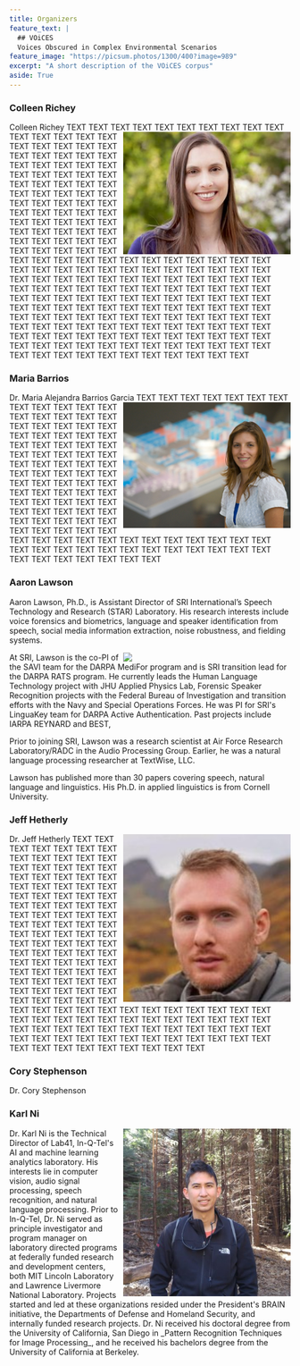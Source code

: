 ```yaml
---
title: Organizers
feature_text: |
  ## VOiCES
  Voices Obscured in Complex Environmental Scenarios
feature_image: "https://picsum.photos/1300/400?image=989"
excerpt: "A short description of the VOiCES corpus"
aside: True
---
```


### Colleen Richey

Colleen Richey TEXT TEXT TEXT TEXT TEXT TEXT TEXT TEXT
<img align="right" width="300" src="/images/colleen_richey.jpg">
TEXT TEXT TEXT TEXT TEXT TEXT TEXT TEXT TEXT TEXT TEXT TEXT TEXT TEXT TEXT TEXT TEXT TEXT
TEXT TEXT TEXT TEXT TEXT TEXT TEXT TEXT TEXT TEXT TEXT TEXT TEXT TEXT TEXT TEXT TEXT TEXT
TEXT TEXT TEXT TEXT TEXT TEXT TEXT TEXT TEXT TEXT TEXT TEXT TEXT TEXT TEXT TEXT TEXT TEXT
TEXT TEXT TEXT TEXT TEXT TEXT TEXT TEXT TEXT TEXT TEXT TEXT TEXT TEXT TEXT TEXT TEXT TEXT
TEXT TEXT TEXT TEXT TEXT TEXT TEXT TEXT TEXT TEXT TEXT TEXT TEXT TEXT TEXT TEXT TEXT TEXT
TEXT TEXT TEXT TEXT TEXT TEXT TEXT TEXT TEXT TEXT TEXT TEXT TEXT TEXT TEXT TEXT TEXT TEXT
TEXT TEXT TEXT TEXT TEXT TEXT TEXT TEXT TEXT TEXT TEXT TEXT TEXT TEXT TEXT TEXT TEXT TEXT
TEXT TEXT TEXT TEXT TEXT TEXT TEXT TEXT TEXT TEXT TEXT TEXT TEXT TEXT TEXT TEXT TEXT TEXT
TEXT TEXT TEXT TEXT TEXT TEXT TEXT TEXT TEXT TEXT TEXT TEXT TEXT TEXT TEXT TEXT TEXT TEXT
TEXT TEXT TEXT TEXT TEXT TEXT TEXT TEXT TEXT TEXT TEXT TEXT TEXT TEXT TEXT TEXT TEXT TEXT
TEXT TEXT TEXT TEXT TEXT TEXT TEXT TEXT TEXT TEXT TEXT TEXT TEXT TEXT TEXT TEXT TEXT TEXT

### Maria Barrios

Dr. Maria Alejandra Barrios Garcia 
<img align="right" width="300" src="/images/maria_barrios.jpg">
TEXT TEXT TEXT TEXT TEXT TEXT TEXT TEXT TEXT TEXT TEXT TEXT TEXT TEXT TEXT TEXT TEXT TEXT
TEXT TEXT TEXT TEXT TEXT TEXT TEXT TEXT TEXT TEXT TEXT TEXT TEXT TEXT TEXT TEXT TEXT TEXT
TEXT TEXT TEXT TEXT TEXT TEXT TEXT TEXT TEXT TEXT TEXT TEXT TEXT TEXT TEXT TEXT TEXT TEXT
TEXT TEXT TEXT TEXT TEXT TEXT TEXT TEXT TEXT TEXT TEXT TEXT TEXT TEXT TEXT TEXT TEXT TEXT
TEXT TEXT TEXT TEXT TEXT TEXT TEXT TEXT TEXT TEXT TEXT TEXT TEXT TEXT TEXT TEXT TEXT TEXT
TEXT TEXT TEXT TEXT TEXT TEXT TEXT TEXT TEXT TEXT TEXT TEXT TEXT TEXT TEXT TEXT TEXT TEXT

### Aaron Lawson

Aaron Lawson, Ph.D., is Assistant Director of SRI International’s Speech Technology and Research (STAR) Laboratory. His research interests include voice forensics and biometrics, language and speaker identification from speech, social media information extraction, noise robustness, and fielding systems.

<img align="right" width="300" src="https://www.sri.com/sites/default/files/styles/node_main/public/bios/aaron_lawson_mp_310x226.jpg?itok=LbnT_O0s">
At SRI, Lawson is the co-PI of the SAVI team for the DARPA MediFor program and is SRI transition lead for the DARPA RATS program. He currently leads the Human Language Technology project with JHU Applied Physics Lab, Forensic Speaker Recognition projects with the Federal Bureau of Investigation and transition efforts with the Navy and Special Operations Forces. He was PI for SRI's LinguaKey team for DARPA Active Authentication. Past projects include IARPA REYNARD and BEST, 
 
Prior to joining SRI, Lawson was a research scientist at Air Force Research Laboratory/RADC in the Audio Processing Group. Earlier, he was a natural language processing researcher at TextWise, LLC.
 
Lawson has published more than 30 papers covering speech, natural language and linguistics. His Ph.D. in applied linguistics is from Cornell University.

### Jeff Hetherly

Dr. Jeff Hetherly
<img align="right" width="300" src="/images/jeff_hetherly.jpg">
TEXT TEXT TEXT TEXT TEXT TEXT TEXT TEXT TEXT TEXT TEXT TEXT TEXT TEXT TEXT TEXT TEXT TEXT
TEXT TEXT TEXT TEXT TEXT TEXT TEXT TEXT TEXT TEXT TEXT TEXT TEXT TEXT TEXT TEXT TEXT TEXT
TEXT TEXT TEXT TEXT TEXT TEXT TEXT TEXT TEXT TEXT TEXT TEXT TEXT TEXT TEXT TEXT TEXT TEXT
TEXT TEXT TEXT TEXT TEXT TEXT TEXT TEXT TEXT TEXT TEXT TEXT TEXT TEXT TEXT TEXT TEXT TEXT
TEXT TEXT TEXT TEXT TEXT TEXT TEXT TEXT TEXT TEXT TEXT TEXT TEXT TEXT TEXT TEXT TEXT TEXT
TEXT TEXT TEXT TEXT TEXT TEXT TEXT TEXT TEXT TEXT TEXT TEXT TEXT TEXT TEXT TEXT TEXT TEXT
TEXT TEXT TEXT TEXT TEXT TEXT TEXT TEXT TEXT TEXT TEXT TEXT TEXT TEXT TEXT TEXT TEXT TEXT
TEXT TEXT TEXT TEXT TEXT TEXT TEXT TEXT TEXT TEXT TEXT TEXT TEXT TEXT TEXT TEXT TEXT TEXT


### Cory Stephenson

Dr. Cory Stephenson


### Karl Ni

<img align="right" width="300" src="/images/karl_ni.jpg">
Dr. Karl Ni is the Technical Director of Lab41, In-Q-Tel's AI and machine learning analytics laboratory. His interests lie in computer vision, audio signal processing, speech recognition, and natural language processing. Prior to In-Q-Tel, Dr. Ni served as principle investigator and program manager on laboratory directed programs at federally funded research and development centers, both MIT Lincoln Laboratory and Lawrence Livermore National Laboratory. Projects started and led at these organizations resided under the President's BRAIN initiative, the Departments of Defense and Homeland Security, and internally funded research projects. Dr. Ni received his doctoral degree from the University of California, San Diego in _Pattern Recognition Techniques for Image Processing_, and he received his bachelors degree from the University of California at Berkeley.
